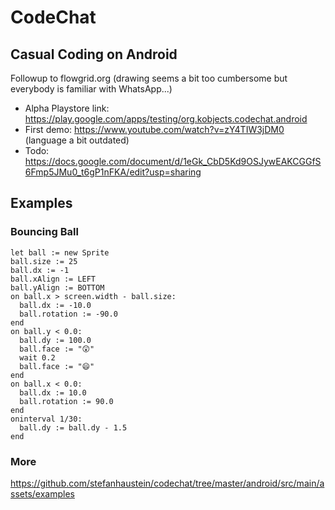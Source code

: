 # CodeChat

## Casual Coding on Android

Followup to flowgrid.org (drawing seems a bit too cumbersome but everybody is familiar with WhatsApp...) 

  * Alpha Playstore link: https://play.google.com/apps/testing/org.kobjects.codechat.android 
  * First demo: https://www.youtube.com/watch?v=zY4TIW3jDM0 (language a bit outdated)
  * Todo: https://docs.google.com/document/d/1eGk_CbD5Kd9OSJywEAKCGGfS6Fmp5JMu0_t6gP1nFKA/edit?usp=sharing

## Examples

### Bouncing Ball

    let ball := new Sprite
    ball.size := 25
    ball.dx := -1
    ball.xAlign := LEFT
    ball.yAlign := BOTTOM
    on ball.x > screen.width - ball.size:
      ball.dx := -10.0
      ball.rotation := -90.0
    end
    on ball.y < 0.0:
      ball.dy := 100.0
      ball.face := "😲"
      wait 0.2
      ball.face := "😄"
    end
    on ball.x < 0.0:
      ball.dx := 10.0
      ball.rotation := 90.0
    end
    oninterval 1/30:
      ball.dy := ball.dy - 1.5
    end

### More

https://github.com/stefanhaustein/codechat/tree/master/android/src/main/assets/examples

